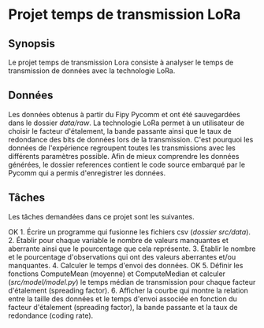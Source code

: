 # Projet temps de transmission LoRa

## Synopsis
Le projet temps de transmission Lora consiste à analyser le temps de transmission de données avec la technologie LoRa. 

## Données
Les données obtenus à partir du Fipy Pycomm et ont été sauvegardées dans le dossier *data/raw*. La technologie LoRa permet à un utilisateur de choisir le facteur d'étalement, 
la bande passante ainsi que le taux de redondance des bits de données lors de la transmission. C'est pourquoi les données de l'expérience regroupent toutes les transmissions avec 
les différents paramètres possible. Afin de mieux comprendre les données générées, le dossier references contient le code source embarqué par le Pycomm qui a permis d'enregistrer les données.

## Tâches
Les tâches demandées dans ce projet sont les suivantes.

OK 1. Écrire un programme qui fusionne les fichiers csv (*dossier src/data*).
2. Établir pour chaque variable le nombre de valeurs manquantes et aberrante ainsi que le pourcentage que cela représente.
3. Établir le nombre et le pourcentage d'observations qui ont des valeurs aberrantes et/ou manquantes.
4. Calculer le temps d'envoi des données.
OK 5. Définir les fonctions ComputeMean (moyenne) et ComputeMedian et calculer (*src/model/model.py*) le temps médian de transmission pour chaque facteur d'étalement (spreading factor).
6. Afficher la courbe qui montre la relation entre la taille des données et le temps d'envoi associée en fonction du facteur d'étalement (spreading factor),
la bande passante et la taux de redondance (coding rate).



